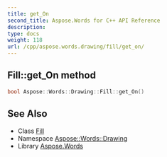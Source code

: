 ```yaml
---
title: get_On
second_title: Aspose.Words for C++ API Reference
description: 
type: docs
weight: 118
url: /cpp/aspose.words.drawing/fill/get_on/
---
```

## Fill::get_On method




```cpp
bool Aspose::Words::Drawing::Fill::get_On()
```

## See Also

* Class [Fill](../)
* Namespace [Aspose::Words::Drawing](../../)
* Library [Aspose.Words](../../../)
